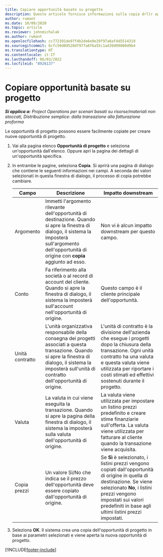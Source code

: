 ```yaml
---
title: Copiare opportunità basate su progetto
description: Questo articolo fornisce informazioni sulla copia drllr opportunità basate su progetto in Project Operations.
author: rumant
ms.date: 10/09/2020
ms.topic: article
ms.reviewer: johnmichalak
ms.author: rumant
ms.openlocfilehash: cc772391de97f4b2de6e9e29f97a6af4d5514319
ms.sourcegitcommit: 6cfc50d89528df977a8f6a55c1ad39d99800d9b4
ms.translationtype: HT
ms.contentlocale: it-IT
ms.lasthandoff: 06/03/2022
ms.locfileid: "8926137"
---
```

# <a name="copy-project-based-opportunities"></a>Copiare opportunità basate su progetto

_**Si applica a:** Project Operations per scenari basati su risorse/materiali non stoccati, Distribuzione semplice: dalla transazione alla fatturazione proforma_


Le opportunità di progetto possono essere facilmente copiate per creare nuove opportunità di progetto. 

1. Vai alla pagina elenco **Opportunità di progetto** e seleziona un'opportunità dall'elenco. Oppure apri la pagina dei dettagli di un'opportunità specifica. 
2. In entrambe le pagine, seleziona **Copia**. Si aprirà una pagina di dialogo che contiene le seguenti informazioni nei campi. A seconda dei valori selezionati in questa finestra di dialogo, il processo di copia potrebbe cambiare.

    | **Campo** | **Descrizione** | **Impatto downstream** |
    | --- | --- | --- |
    | Argomento | Immetti l'argomento rilevante dell'opportunità di destinazione. Quando si apre la finestra di dialogo, il sistema la imposterà sull'argomento dell'opportunità di origine con **copia** aggiunto ad esso. | Non vi è alcun impatto downstream per questo campo. |
    | Conto | Fa riferimento alla società o al record di account del cliente. Quando si apre la finestra di dialogo, il sistema la imposterà sull'account nell'opportunità di origine. | Questo campo è il cliente principale dell'opportunità. |
    | Unità contratto | L'unità organizzativa responsabile della consegna dei progetti associati a questa transazione. Quando si apre la finestra di dialogo, il sistema la imposterà sull'unità di contratto dell'opportunità di origine. | L'unità di contratto è la divisione dell'azienda che esegue i progetti dopo la chiusura della transazione. Ogni unità contratto ha una valuta e questa valuta viene utilizzata per riportare i costi stimati ed effettivi sostenuti durante il progetto. |
    | Valuta | La valuta in cui viene eseguita la transazione. Quando si apre la pagina della finestra di dialogo, il sistema la imposterà sulla valuta dell'opportunità di origine. | La valuta viene utilizzata per impostare un listino prezzi predefinito e creare stime finanziarie sull'offerta. La valuta viene utilizzata per fatturare al cliente quando la transazione viene acquisita. |
    | Copia prezzi | Un valore Sì/No che indica se il prezzo dell'opportunità deve essere copiato dall'opportunità di origine. | Se **Sì** è selezionato, i listini prezzi vengono copiati dall'opportunità di origine in quella di destinazione. Se viene selezionato **No**, i listini prezzi vengono impostati sui valori predefiniti in base agli ultimi listini prezzi impostati. |

3. Seleziona **OK**. Il sistema crea una copia dell'opportunità di progetto in base ai parametri selezionati e viene aperta la nuova opportunità di progetto.


[!INCLUDE[footer-include](../includes/footer-banner.md)]